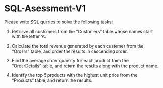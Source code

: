 # SQL-Asessment-V1


Please write SQL queries to solve the following tasks:

1. Retrieve all customers from the “Customers” table whose names start with the letter ‘A’.

2. Calculate the total revenue generated by each customer from the “Orders” table, and order the results in descending order.

3. Find the average order quantity for each product from the “OrderDetails” table, and return the results along with the product name.

4. Identify the top 5 products with the highest unit price from the “Products” table, and return the results.
